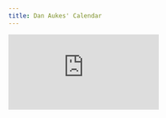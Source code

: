 ```yaml
---
title: Dan Aukes' Calendar
---
```

<div class="embed-responsive embed-responsive-16by9">
<iframe src="https://calendar.google.com/calendar/embed?showTitle=0&amp;showPrint=0&amp;showTabs=0&amp;height=600&amp;wkst=1&amp;bgcolor=%23FFFFFF&amp;src=danaukes%40gmail.com&amp;color=%238C500B&amp;src=daukes%40asu.edu&amp;color=%2323164E&amp;src=8i13i5fvf4elhdvgu9t09cjbg0%40group.calendar.google.com&amp;color=%23711616&amp;src=tjjatp1ble5h397ceccrgamcb4%40group.calendar.google.com&amp;color=%235F6B02&amp;src=s6lp62fjvptu6n9c8n7vesgc28%40group.calendar.google.com&amp;color=%236B3304&amp;ctz=America%2FPhoenix" style="border-width:0" frameborder="0" scrolling="no"></iframe>
</div>
